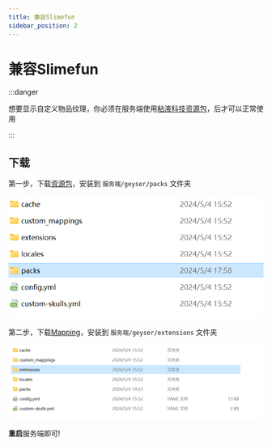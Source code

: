```yaml
---
title: 兼容Slimefun
sidebar_position: 2
---
```


# 兼容Slimefun

:::danger

想要显示自定义物品纹理，你必须在服务端使用[粘液科技资源包](https://github.com/xMikux/Slimefun-Resourcepack/releases)，后才可以正常使用

:::

## 下载

第一步，下载[资源包](https://dl.yizhan.wiki/plugins/Slimefun.mcpack)，安装到 `服务端/geyser/packs` 文件夹

![](_image/Geyser4.png)

第二步，下载[Mapping](https://dl.yizhan.wiki/plugins/RYSurvival-SlimefunMapping.jar)，安装到 `服务端/geyser/extensions` 文件夹

![](Extended/_image/Geyser5.png)

**重启**服务端即可!
